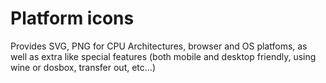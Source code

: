 # Platform icons

Provides SVG, PNG for CPU Architectures, browser and OS platfoms, as well as extra like special features (both mobile and desktop friendly, using wine or dosbox, transfer out, etc...)